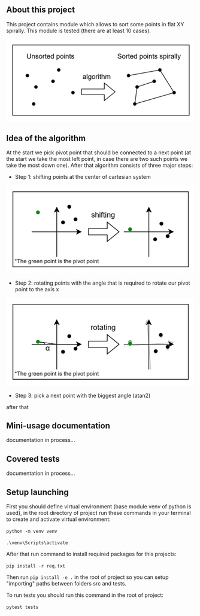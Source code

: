 ## About this project

This project contains module which allows to sort some points in flat XY spirally. This module is tested (there are at least 10 cases).

![alt text](doc_imgs/algorithm_purpose.png)

## Idea of the algorithm

At the start we pick pivot point that should be connected to a next point (at the start we take the most left point, in case there are two such points we take the most down one). After that algorithm consists of three major steps:

- Step 1: shifting points at the center of cartesian system

![alt text](doc_imgs/algorithm_step1.png)

- Step 2: rotating points with the angle that is required to rotate our pivot point to the axis x

![alt text](doc_imgs/algorithm_step2.png)

- Step 3: pick a next point with the biggest angle (atan2)

after that 


## Mini-usage documentation
documentation in process...

## Covered tests
documentation in process...

## Setup launching

First you should define virtual environment (base module venv of python is used), in the root directory of project run these commands in your terminal to create and activate virtual environment:

`python -m venv venv`

`.\venv\Scripts\activate`

After that run command to install required packages for this projects:

`pip install -r req.txt`

Then run `pip install -e .` in the root of project so you can setup "importing" paths between folders src and tests.

To run tests you should run this command in the root of project:

`pytest tests`
